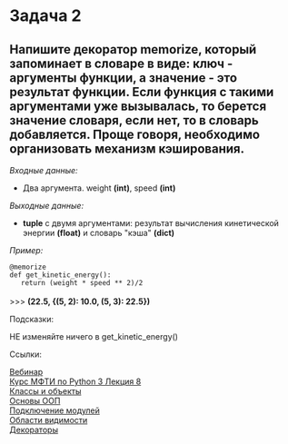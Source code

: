 <h1 >Задача 2</h1>
<h2>Напишите декоратор memorize, который запоминает в словаре в виде: ключ - аргументы функции,
    а значение - это результат функции.
    Если функция с такими аргументами уже вызывалась, то берется значение словаря, если нет, то в словарь добавляется.
    Проще говоря, необходимо организовать механизм кэширования.
</h2>
<p><i>Входные данные:</i></p>
<ul><li>Два аргумента. weight <strong>(int)</strong>, speed <strong>(int)</strong></li></ul>
<p><i>Выходные данные:</i></p>
<ul><li><strong>tuple</strong> с двумя аргументами: результат вычисления кинетической энергии <strong>(float)</strong> и словарь "кэша" <strong>(dict)</strong></li></ul>
<p><i>Пример:</i></p>
<div class="example">
    <code>@memorize</code> <br>
    <code>def get_kinetic_energy():</code> <br>
    <div style="margin-left: 20px"><code>return (weight * speed ** 2)/2</code> </div> <br>
    >>> <strong>(22.5, {(5, 2): 10.0, (5, 3): 22.5})</strong>
</div>
<p>Подсказки:</p>
<div class="hint">
    <div>НЕ изменяйте ничего в get_kinetic_energy()</div>
</div>
<p>Ссылки:</p>
<a href="https://online.sbis.ru/shared/disk/cc167bcb-96f1-4238-914c-c9023f65851a">Вебинар</a>
<br>
<a href="https://youtu.be/1dpEusFf_xI">Курс МФТИ по Python 3 Лекция 8</a>
<br>
<a href="https://pythonru.com/osnovy/klass-i-obekt-v-python">Классы и объекты</a>
<br>
<a href="https://python-scripts.com/object-oriented-programming-in-python">Основы ООП</a>
<br>
<a href="https://pythonworld.ru/osnovy/rabota-s-modulyami-sozdanie-podklyuchenie-instrukciyami-import-i-from.html">Подключение модулей</a>
<br>
<a href="https://python-scripts.com/scope">Области видимости</a>
<br>
<a href="https://pythonworld.ru/osnovy/dekoratory.html">Декораторы</a>
